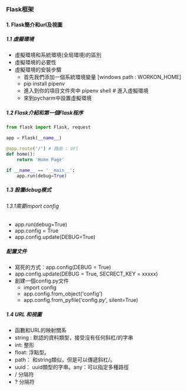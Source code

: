 ### Flask框架

#### 1. Flask簡介和url及視圖

##### 1.1 虛擬環境

- 虛擬環境和系統環境(全局環境)的區別
- 虛擬環境的必要性
- 虛擬環境的安裝步驟
  - 首先我們添加一個系統環境變量 [windows path : WORKON_HOME]
  - pip install pipenv
  - 進入到你的項目文件夾中 pipenv shell # 進入虛擬環境
  - 來到pycharm中設置虛擬環境

##### 1.2 Flask介紹和第一個Flask程序

```python
from flask import Flask, request

app = Flask(__name__)

@app.route('/') # 路由 : Url
def home():
    return 'Home Page'

if __name__ == '__main__':
    app.run(debug=True)
```

##### 1.3 設置debug模式

######  1.3.1需要import config

- app.run(debug=True)
- app.config = True
- app.config.update(DEBUG=True)

##### 配置文件

- 寫死的方式︰app.config(DEBUG = True)
- app.config.update(DEBUG = True, SECRECT_KEY = xxxxx)
- 創建一個config.py文件
  - import config
  - app.config.from_object('config')
  - app.config.from_pyfile('config.py', silent=True)

##### 1.4 URL 和視圖
- 函數和URL的映射關系
- string : 默認的資料類型，接受沒有任何斜杠/的字串
- int: 整形
- float: 浮點型。
- path： 和string類似，但是可以傳遞斜杠/。
- uuid： uuid類型的字串。any：可以指定多種路徑
- / 分隔符
- ? 分隔符